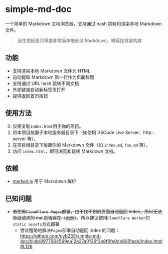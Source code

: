# simple-md-doc

一个简单的 Markdown 文档浏览器，支持通过 hash 跳转和渲染本地 Markdown 文件。

> 诞生原因是只需要非常简单地处理 Markdown，懒得找框架构建

## 功能

- 支持渲染本地 Markdown 文件为 HTML
- 自动提取 Markdown 第一行作为页面标题
- 支持通过 URL hash 跳转不同文档
- 外部链接自动新标签页打开
- 提供返回首页按钮

## 使用方法

0. 仅需复制`index.html`用于你的项目。
1. 将本项目放置于本地服务器目录下（如使用 VSCode Live Server、http-server 等）。
2. 在项目根目录下放置你的 Markdown 文件（如 `index.md`, `foo.md` 等）。
3. 访问 `index.html`，即可浏览和跳转 Markdown 文档。

## 依赖

- [marked.js](https://github.com/markedjs/marked) 用于 Markdown 解析

## 已知问题

- ~~若使用`CloudFlare Pages`部署，由于找不到的页面自动返回 index，所以无法验证请求的 md 是否存在（[示例](https://smd.shuvi.moe/#/another)）~~，所以建议使用`CloudFlare Worker`的`static assets`方式部署
  - 尝试粗略地解决`Pages`部署自动返回 index 的问题：https://github.com/cyb233/simple-md-doc/blob/8977964569ea12e27a0136f3e8f6fe0cb895faab/index.html#L126
